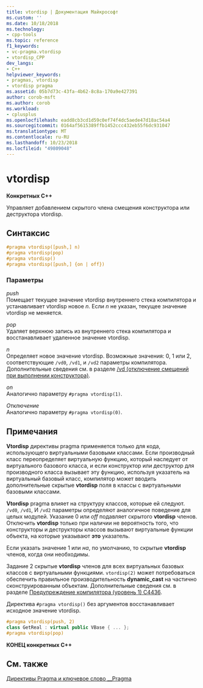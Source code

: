 ```yaml
---
title: vtordisp | Документация Майкрософт
ms.custom: ''
ms.date: 10/18/2018
ms.technology:
- cpp-tools
ms.topic: reference
f1_keywords:
- vc-pragma.vtordisp
- vtordisp_CPP
dev_langs:
- C++
helpviewer_keywords:
- pragmas, vtordisp
- vtordisp pragma
ms.assetid: 05b7d73c-43fa-4b62-8c8a-170a9e427391
author: corob-msft
ms.author: corob
ms.workload:
- cplusplus
ms.openlocfilehash: eadd8cb3cd1d59c0ef74f4dc5aede47d18ac54a4
ms.sourcegitcommit: 0164af5615389ffb1452ccc432eb55f6dc931047
ms.translationtype: MT
ms.contentlocale: ru-RU
ms.lasthandoff: 10/23/2018
ms.locfileid: "49809048"
---
```

# <a name="vtordisp"></a>vtordisp

**Конкретных C++**

Управляет добавлением скрытого члена смещения конструктора или деструктора vtordisp.

## <a name="syntax"></a>Синтаксис

```cpp
#pragma vtordisp([push,] n)
#pragma vtordisp(pop)
#pragma vtordisp()
#pragma vtordisp([push,] {on | off})
```

### <a name="parameters"></a>Параметры

*push*<br/>
Помещает текущее значение vtordisp внутреннего стека компилятора и устанавливает vtordisp новое *n*.  Если *n* не указан, текущее значение vtordisp не меняется.

*pop*<br/>
Удаляет верхнюю запись из внутреннего стека компилятора и восстанавливает удаленное значение vtordisp.

*n*<br/>
Определяет новое значение vtordisp. Возможные значения: 0, 1 или 2, соответствующие `/vd0`, `/vd1`, и `/vd2` параметры компилятора. Дополнительные сведения см. в разделе [/vd (отключение смещений при выполнении конструктора)](../build/reference/vd-disable-construction-displacements.md).

*on*<br/>
Аналогично параметру `#pragma vtordisp(1)`.

*Отключение*<br/>
Аналогично параметру `#pragma vtordisp(0)`.

## <a name="remarks"></a>Примечания

**Vtordisp** директивы pragma применяется только для кода, использующего виртуальными базовыми классами. Если производный класс переопределяет виртуальную функцию, который наследует от виртуального базового класса, и если конструктор или деструктор для производного класса вызывает эту функцию, используя указатель на виртуальный базовый класс, компилятор может вводить дополнительные скрытые **vtordisp** поля в классы с виртуальными базовыми классами.

**Vtordisp** pragma влияет на структуру классов, которые ей следуют. `/vd0`, `/vd1`, И `/vd2` параметры определяют аналогичное поведение для целых модулей. Указание 0 или *off* подавляет скрытого **vtordisp** членов. Отключить **vtordisp** только при наличии не вероятность того, что конструкторы и деструкторы классов вызывают виртуальные функции объекта, на которые указывают **это** указатель.

Если указать значение 1 или *на*, по умолчанию, то скрытые **vtordisp** членов, когда они необходимы.

Задание 2 скрытые **vtordisp** членов для всех виртуальных базовых классов с виртуальными функциями.  `vtordisp(2)` может потребоваться обеспечить правильное производительность **dynamic_cast** на частично сконструированным объектам. Дополнительные сведения см. в разделе [Предупреждение компилятора (уровень 1) C4436](../error-messages/compiler-warnings/compiler-warning-level-1-c4436.md).

Директива `#pragma vtordisp()` без аргументов восстанавливает исходное значение vtordisp.

```cpp
#pragma vtordisp(push, 2)
class GetReal : virtual public VBase { ... };
#pragma vtordisp(pop)
```

**КОНЕЦ конкретных C++**

## <a name="see-also"></a>См. также

[Директивы Pragma и ключевое слово __Pragma](../preprocessor/pragma-directives-and-the-pragma-keyword.md)